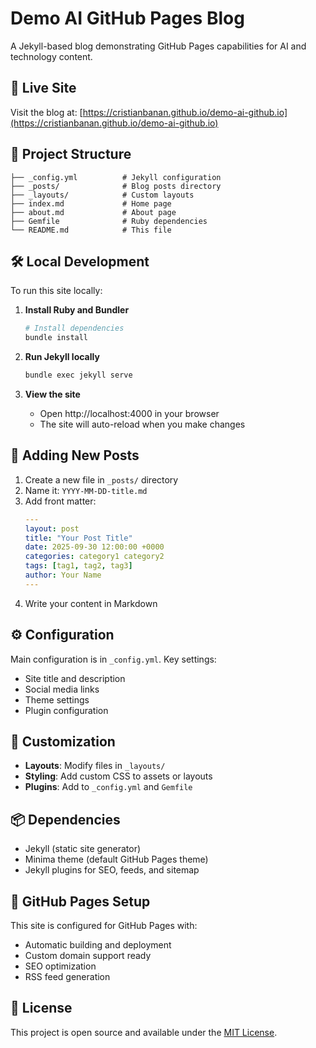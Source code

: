 # Demo AI GitHub Pages Blog

A Jekyll-based blog demonstrating GitHub Pages capabilities for AI and technology content.

## 🚀 Live Site

Visit the blog at: [https://cristianbanan.github.io/demo-ai-github.io](https://cristianbanan.github.io/demo-ai-github.io)

## 📁 Project Structure

```
├── _config.yml          # Jekyll configuration
├── _posts/              # Blog posts directory
├── _layouts/            # Custom layouts
├── index.md             # Home page
├── about.md             # About page
├── Gemfile              # Ruby dependencies
└── README.md            # This file
```

## 🛠️ Local Development

To run this site locally:

1. **Install Ruby and Bundler**
   ```bash
   # Install dependencies
   bundle install
   ```

2. **Run Jekyll locally**
   ```bash
   bundle exec jekyll serve
   ```

3. **View the site**
   - Open http://localhost:4000 in your browser
   - The site will auto-reload when you make changes

## 📝 Adding New Posts

1. Create a new file in `_posts/` directory
2. Name it: `YYYY-MM-DD-title.md`
3. Add front matter:
   ```yaml
   ---
   layout: post
   title: "Your Post Title"
   date: 2025-09-30 12:00:00 +0000
   categories: category1 category2
   tags: [tag1, tag2, tag3]
   author: Your Name
   ---
   ```
4. Write your content in Markdown

## ⚙️ Configuration

Main configuration is in `_config.yml`. Key settings:
- Site title and description
- Social media links
- Theme settings
- Plugin configuration

## 🎨 Customization

- **Layouts**: Modify files in `_layouts/`
- **Styling**: Add custom CSS to assets or layouts
- **Plugins**: Add to `_config.yml` and `Gemfile`

## 📦 Dependencies

- Jekyll (static site generator)
- Minima theme (default GitHub Pages theme)
- Jekyll plugins for SEO, feeds, and sitemap

## 🔧 GitHub Pages Setup

This site is configured for GitHub Pages with:
- Automatic building and deployment
- Custom domain support ready
- SEO optimization
- RSS feed generation

## 📄 License

This project is open source and available under the [MIT License](LICENSE).